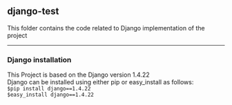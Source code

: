  ## django-test
 This folder contains the code related to Django implementation of the project
 <hr/>
  <h3>Django installation</h3>
This Project is based on the Django version 1.4.22 <br/>
Django can be installed using either pip or easy_install as follows:
<br/><code>$pip install django==1.4.22</code>
<br/><code>$easy_install django==1.4.22</code>
